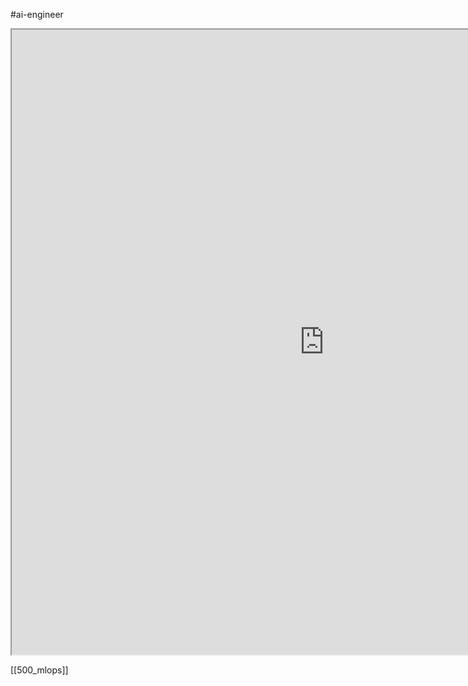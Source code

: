 #ai-engineer

<iframe src="https://roadmap.sh/ai-engineer"; height="1000"; width="1000";></iframe>

[[500_mlops]]
